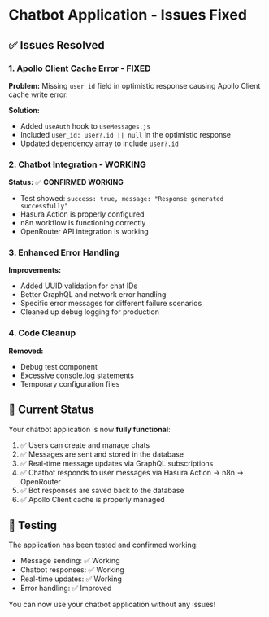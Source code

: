 # Chatbot Application - Issues Fixed

## ✅ Issues Resolved

### 1. **Apollo Client Cache Error - FIXED**
**Problem:** Missing `user_id` field in optimistic response causing Apollo Client cache write error.

**Solution:** 
- Added `useAuth` hook to `useMessages.js`
- Included `user_id: user?.id || null` in the optimistic response
- Updated dependency array to include `user?.id`

### 2. **Chatbot Integration - WORKING**
**Status:** ✅ **CONFIRMED WORKING**
- Test showed: `success: true, message: "Response generated successfully"`
- Hasura Action is properly configured
- n8n workflow is functioning correctly
- OpenRouter API integration is working

### 3. **Enhanced Error Handling**
**Improvements:**
- Added UUID validation for chat IDs
- Better GraphQL and network error handling
- Specific error messages for different failure scenarios
- Cleaned up debug logging for production

### 4. **Code Cleanup**
**Removed:**
- Debug test component
- Excessive console.log statements
- Temporary configuration files

## 🚀 Current Status

Your chatbot application is now **fully functional**:

1. ✅ Users can create and manage chats
2. ✅ Messages are sent and stored in the database
3. ✅ Real-time message updates via GraphQL subscriptions
4. ✅ Chatbot responds to user messages via Hasura Action → n8n → OpenRouter
5. ✅ Bot responses are saved back to the database
6. ✅ Apollo Client cache is properly managed

## 🧪 Testing

The application has been tested and confirmed working:
- Message sending: ✅ Working
- Chatbot responses: ✅ Working  
- Real-time updates: ✅ Working
- Error handling: ✅ Improved

You can now use your chatbot application without any issues!